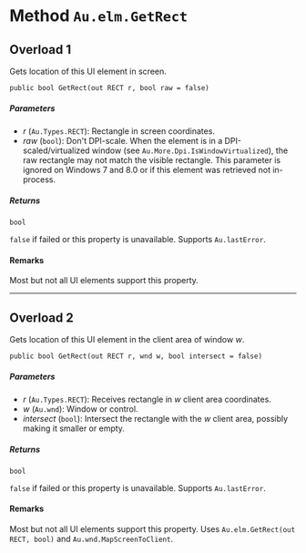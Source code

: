 # Method `Au.elm.GetRect`

## Overload 1

Gets location of this UI element in screen.

```
public bool GetRect(out RECT r, bool raw = false)
```

##### Parameters

- *r*  (`Au.Types.RECT`):
    Rectangle in screen coordinates.
- *raw*  (`bool`):
    Don't DPI-scale. When the element is in a DPI-scaled/virtualized window (see `Au.More.Dpi.IsWindowVirtualized`), the raw rectangle may not match the visible rectangle. This parameter is ignored on Windows 7 and 8.0 or if this element was retrieved not in-process.

##### Returns

`bool`

`false` if failed or this property is unavailable. Supports `Au.lastError`.

#### Remarks

Most but not all UI elements support this property.

* * *

## Overload 2

Gets location of this UI element in the client area of window *w*.

```
public bool GetRect(out RECT r, wnd w, bool intersect = false)
```

##### Parameters

- *r*  (`Au.Types.RECT`):
    Receives rectangle in *w* client area coordinates.
- *w*  (`Au.wnd`):
    Window or control.
- *intersect*  (`bool`):
    Intersect the rectangle with the *w* client area, possibly making it smaller or empty.

##### Returns

`bool`

`false` if failed or this property is unavailable. Supports `Au.lastError`.

#### Remarks

Most but not all UI elements support this property. Uses `Au.elm.GetRect(out RECT, bool)` and `Au.wnd.MapScreenToClient`.